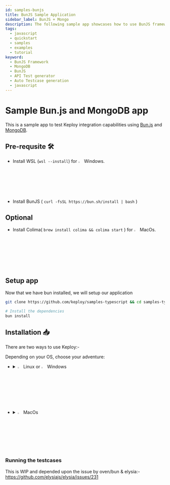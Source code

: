 ```yaml
---
id: samples-bunjs
title: BunJS Sample Application
sidebar_label: BunJS + Mongo
description: The following sample app showcases how to use BunJS framework and the Keploy Platform.
tags:
  - javascript
  - quickstart
  - samples
  - examples
  - tutorial
keyword:
  - BunJS Framework
  - MongoDB
  - BunJS
  - API Test generator
  - Auto Testcase generation
  - javascript
---
```


# Sample Bun.js and MongoDB app

This is a sample app to test Keploy integration capabilities using [Bun.js](https://bun.sh) and [MongoDB](https://www.mongodb.com/).

## Pre-requsite 🛠️

- Install WSL (`wsl --install`) for <img src="/docs/img/os/windows.png" alt="Windows" width="3%" /> Windows.
- Install BunJS ( `curl -fsSL https://bun.sh/install | bash` )

## Optional

- Install Colima( `brew install colima && colima start` ) for <img src="/docs/img/os/macos.png" alt="MacOS" width="3%" /> MacOs.

## Setup app

Now that we have bun installed, we will setup our application

```zsh
git clone https://github.com/keploy/samples-typescript && cd samples-typescript/bun-mongo

# Install the dependencies
bun install
```

## Installation 📥

There are two ways to use Keploy:-

Depending on your OS, choose your adventure:

- <details>
     <summary><img src="/docs/img/os/linux.png" alt="Linux" width="3%" /> Linux or <img src="/docs/img/os/windows.png" alt="Windows" width="3%" /> Windows</summary>

  Alright, let's equip ourselves with the **latest Keploy binary**:

  ```bash
  curl --silent --location "https://github.com/keploy/keploy/releases/latest/download/keploy_linux_amd64.tar.gz" | tar xz -C /tmp

  sudo mkdir -p /usr/local/bin && sudo mv /tmp/keploy /usr/local/bin && keploy
  ```

  If everything goes right, your screen should look a bit like this:

     <img src="/docs/img/code-snippets/install-keploy-logs.png" alt="Test Case Generator" width="50%" />

  Moving on...

   <details>
   <summary style={{ fontWeight: 'bold', fontSize: '1.17em', marginLeft: '0.5em' }}>Run App on 🐧 Linux / WSL </summary>

  We'll be running our sample application right on Linux, but just to make things a tad more thrilling, we'll have the database (mongoDB) chill on Docker. Ready? Let's get the party started!🎉

  > **Since we have setup our sample-app natively, we need to update the mongoDB host on line 41, in `supabun.ts`, from `mongodb://mongoDb-bun:27017/keploy` to `mongodb://localhost:27017/keploy`.**

  #### 🍃 Kickstart MongoDB

  Let's breathe life into your mongo container. A simple spell should do the trick:

  ```bash
  docker-compose up -d
  ```

  ### 📼 Roll the Tape - Recording Time!

  Ready, set, record! Here's how:

  ```bash
  sudo -E env PATH=$PATH keploy record -c 'bun run supabun.ts'
  ```

  Keep an eye out for the `-c `flag! It's the command charm to run the app.

  Alright, magician! With the app alive and kicking, let's weave some test cases. The spell? Making some API calls! Postman, Hoppscotch, or the classic curl - pick your wand.

  #### Let's generate the testcases.

  Make API Calls using [Hoppscotch](https://hoppscotch.io), [Postman](https://postman.com) or cURL command. Keploy with capture those calls to generate the test-suites containing testcases and data mocks.

  ```bash
  curl --request POST localhost:420/save
  ```

  Here's a peek of what you get:

  ```
  {"succes":true}
  ```

  🎉 Woohoo! Give yourself a pat on the back! With that simple spell, you've conjured up a test case with a mock! Explore the **Keploy directory** and you'll discover your handiwork in `test-1.yml` and `mocks.yml`.

  <img src="/docs/img/testcase-node.png" alt="Sample Keploy Test Result Bun MongoDB" width="100%" style={{ borderRadius: '5px' }}/>

  Now, the real fun begins. Let's weave more spells!

  🚀 Follow the URL road...!

  ```bash
  curl --request GET localhost:420/fetch
  ```

  Or simply wander over to your browser and visit `http://localhost:420/fetch`.

  this will provide us with the output:-

  ```
  {"succes":{"_id":"6513cfec0bc1a17a36c06337","name":"Cow","sound":"Moo","__v":0}}
  ```

  We will get the following output in our terminal

  ![Testcase](/img/testcase-bun.png)

  Did you spot the new test and mock scrolls in your project library? Awesome! 👏

  ## Wrapping it up 🎉

  Congrats on the journey so far! You've seen Keploy's power, flexed your coding muscles, and had a bit of fun too! Now, go out there and keep exploring, innovating, and creating! Remember, with the right tools and a sprinkle of fun, anything's possible.😊🚀

  Happy coding! ✨👩‍💻👨‍💻✨
   </details>

   <details>
   <summary style={{ fontWeight: 'bold', fontSize: '1.17em', marginLeft: '0.5em' }}> Run App with <img src="/docs/img/os/docker.png" alt="Docker Container" width="3%" /> Docker </summary>

  ### Lights, Camera, Record! 🎥

  First We'll start our MongoDb Instance:

  ```sh
  docker-compose up -d
  ```

  Now, let's build docker image for our application:

  ```sh
  docker build -t bun-app:1.0 .
  ```

  Now, We'll run keploy in record mode:

  ```sh
  keploy record -c "docker run -p 420:420 --name bunMongoApp --network keploy-network bun-app:1.0"
  ```

  🔥 Challenge time! Generate some test cases. How? Just **make some API calls**. Postman, Hoppscotch or even curl - take your pick!

  #### Let's generate the testcases.

  Make API Calls using [Hoppscotch](https://hoppscotch.io), [Postman](https://postman.com) or cURL command. Keploy with capture those calls to generate the test-suites containing testcases and data mocks.

  ```bash
  curl --request POST localhost:420/save
  ```

  Here's a peek of what you get:

  ```
  {"succes":true}
  ```

  🎉 Woohoo! With a simple API call, you've crafted a test case with a mock! Dive into the Keploy directory and feast your eyes on the newly minted `test-1.yml` and `mocks.yml`

  _Time to perform more API magic!_
  Follow the breadcrumbs... or Make more API Calls

  ```bash
  curl --request GET localhost:420/fetch
  ```

  Or simply wander over to your browser and visit `http://localhost:420/fetch`.

  this will provide us with the output:-

  ```
  {"succes":{"_id":"6513cfec0bc1a17a36c06337","name":"Cow","sound":"Moo","__v":0}}
  ```

  We will get the following output in our terminal

  ![Testcase](/img/testcase-bun.png)

  Did you spot the new test and mock scrolls in your project library? Awesome! 👏

  ## Wrapping it up 🎉

  Congrats on the journey so far! You've seen Keploy's power, flexed your coding muscles, and had a bit of fun too! Now, go out there and keep exploring, innovating, and creating! Remember, with the right tools and a sprinkle of fun, anything's possible.😊🚀

  Happy coding! ✨👩‍💻👨‍💻✨
   </details>

   </details>
    <br/>

- <details>
     <summary><img src="/docs/img/os/macos.png" alt="MacOS" width="3%" /> MacOs </summary>

  Dive straight in, but first in case you're using **Keploy** with **Colima**, give it a gentle nudge with (`colima start`). Let's make sure it's awake and ready for action!

  ### Use Keploy with Docker-Desktop

  Note: To run Keploy on MacOS through [Docker](https://docs.docker.com/desktop/release-notes/#4252) the version must be `4.25.2` or above.

  #### Creating Docker Volume

  ```bash
  docker volume create --driver local --opt type=debugfs --opt device=debugfs debugfs
  ```

  ### Use Keploy with Colima

  ### Lights, Camera, Record! 🎥

  First We'll start our MongoDb Instance:

  ```sh
  docker-compose up -d
  ```

  Now, let's build docker image for our application:

  ```sh
  docker build -t bun-app:1.0 .
  ```

  Now, We'll run keploy in record mode:

  ```sh
  keploy record -c "docker run -p 420:420 --name bunMongoApp --network keploy-network bun-app:1.0"
  ```

  🔥 Challenge time! Generate some test cases. How? Just **make some API calls**. Postman, Hoppscotch or even curl - take your pick!

  #### Let's generate the testcases.

  Make API Calls using [Hoppscotch](https://hoppscotch.io), [Postman](https://postman.com) or cURL command. Keploy with capture those calls to generate the test-suites containing testcases and data mocks.

  ```bash
  curl --request POST localhost:420/save
  ```

  Here's a peek of what you get:

  ```
  {"succes":true}
  ```

  🎉 Woohoo! With a simple API call, you've crafted a test case with a mock! Dive into the Keploy directory and feast your eyes on the newly minted `test-1.yml` and `mocks.yml`

  _Time to perform more API magic!_
  Follow the breadcrumbs... or Make more API Calls

  ```bash
  curl --request GET localhost:420/fetch
  ```

  Or simply wander over to your browser and visit `http://localhost:420/fetch`.

  this will provide us with the output:-

  ```
  {"succes":{"_id":"6513cfec0bc1a17a36c06337","name":"Cow","sound":"Moo","__v":0}}
  ```

  We will get the following output in our terminal

  ![Testcase](/img/testcase-bun.png)

  Did you spot the new test and mock scrolls in your project library? Awesome! 👏

  ## Wrapping it up 🎉

  Congrats on the journey so far! You've seen Keploy's power, flexed your coding muscles, and had a bit of fun too! Now, go out there and keep exploring, innovating, and creating! Remember, with the right tools and a sprinkle of fun, anything's possible.😊🚀

  Happy coding! ✨👩‍💻👨‍💻✨

   </details>

### Running the testcases

This is WIP and depended upon the issue by oven/bun & elysia:- https://github.com/elysiajs/elysia/issues/231